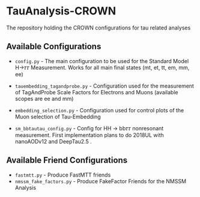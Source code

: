 # TauAnalysis-CROWN
The repository holding the CROWN configurations for tau related analyses

## Available Configurations

* `config.py` - The main configuration to be used for the Standard Model H->𝜏𝜏 Measurement. Works for all main final states (mt, et, tt, em, mm, ee)
* `tauembedding_tagandprobe.py` - Configuration used for the measurement of TagAndProbe Scale Factors for Electrons and Muons (available scopes are ee and mm)
* `embedding_selection.py` - Configuration used for control plots of the Muon selection of Tau-Embedding

* `sm_bbtautau_config.py` - Config for HH -> bb𝜏𝜏 nonresonant measurement. First implementation plans to do 2018UL with nanoAODv12 and DeepTau2.5 .

## Available Friend Configurations

* `fastmtt.py` - Produce FastMTT friends
* `nmssm_fake_factors.py` - Produce FakeFactor Friends for the NMSSM Analysis
